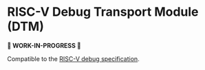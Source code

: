 # RISC-V Debug Transport Module (DTM)

**:construction: WORK-IN-PROGRESS :construction:**

Compatible to the [RISC-V debug specification](https://github.com/riscv/riscv-debug-spec).
